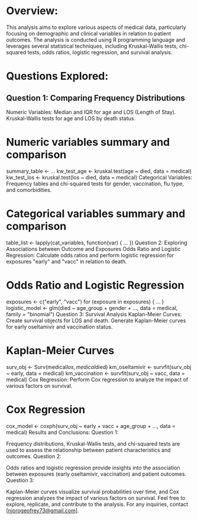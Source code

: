 
# Overview:
This analysis aims to explore various aspects of medical data, particularly focusing on demographic and clinical variables in relation to patient outcomes. The analysis is conducted using R programming language and leverages several statistical techniques, including Kruskal-Wallis tests, chi-squared tests, odds ratios, logistic regression, and survival analysis.

# Questions Explored:
## Question 1: Comparing Frequency Distributions
Numeric Variables:
Median and IQR for age and LOS (Length of Stay).
Kruskal-Wallis tests for age and LOS by death status.

# Numeric variables summary and comparison
summary_table <- ...
kw_test_age <- kruskal.test(age ~ died, data = medical)
kw_test_los <- kruskal.test(los ~ died, data = medical)
Categorical Variables:
Frequency tables and chi-squared tests for gender, vaccination, flu type, and comorbidities.

# Categorical variables summary and comparison
table_list <- lapply(cat_variables, function(var) { ... })
Question 2: Exploring Associations between Outcome and Exposures
Odds Ratio and Logistic Regression:
Calculate odds ratios and perform logistic regression for exposures "early" and "vacc" in relation to death.

# Odds Ratio and Logistic Regression
exposures <- c("early", "vacc")
for (exposure in exposures) { ... }
logistic_model <- glm(died ~ age_group + gender + ..., data = medical, family = "binomial")
Question 3: Survival Analysis
Kaplan-Meier Curves:
Create survival objects for LOS and death.
Generate Kaplan-Meier curves for early oseltamivir and vaccination status.

# Kaplan-Meier Curves
surv_obj <- Surv(medical$los, medical$died)
km_oseltamivir <- survfit(surv_obj ~ early, data = medical)
km_vaccination <- survfit(surv_obj ~ vacc, data = medical)
Cox Regression:
Perform Cox regression to analyze the impact of various factors on survival.

# Cox Regression
cox_model <- coxph(surv_obj ~ early + vacc + age_group + ..., data = medical)
Results and Conclusions:
Question 1:

Frequency distributions, Kruskal-Wallis tests, and chi-squared tests are used to assess the relationship between patient characteristics and outcomes.
Question 2:

Odds ratios and logistic regression provide insights into the association between exposures (early oseltamivir, vaccination) and patient outcomes.
Question 3:

Kaplan-Meier curves visualize survival probabilities over time, and Cox regression analyzes the impact of various factors on survival.
Feel free to explore, replicate, and contribute to the analysis. For any inquiries, contact [njorogeofrey73@gmail.com].
